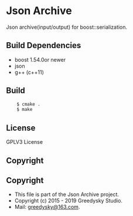 Json Archive
===========
Json archive(input/output) for boost::serialization.

## Build Dependencies
* boost 1.54.0or newer
* json
* g++ (c++11)

## Build
```bash
	$ cmake .
	$ make
```

## License
GPLV3 License

## Copyright
Copyright
-------
 * This file is part of the Json Archive project.
 * Copyright (c) 2015 - 2019 Greedysky Studio.
 * Mail: greedysky@163.com.
